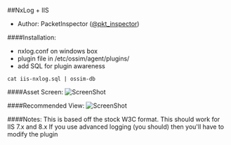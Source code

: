 ##NxLog + IIS

- Author: PacketInspector ([@pkt_inspector](https://twitter.com/pkt_inspector))

####Installation:

- nxlog.conf on windows box
- plugin file in /etc/ossim/agent/plugins/
- add SQL for plugin awareness

```
cat iis-nxlog.sql | ossim-db
```

####Asset Screen:
![ScreenShot](https://raw.githubusercontent.com/packetinspector/AlienVault-Plugins/NxLog-IIS/Screenshots/Screenshot_35.png)

####Recommended View:
![ScreenShot](https://raw.githubusercontent.com/packetinspector/AlienVault-Plugins/NxLog-IIS/Screenshots/Screenshot_36.png)

####Notes:
This is based off the stock W3C format.  This should work for IIS 7.x and 8.x
If you use advanced logging (you should) then you'll have to modify the plugin


